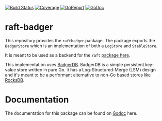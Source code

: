 [![Build Status](https://travis-ci.org/BBVA/raft-badger.svg?branch=master)](https://travis-ci.org/BBVA/raft-badger)
[![Coverage](https://codecov.io/gh/BBVA/raft-badger/branch/master/graph/badge.svg)](https://codecov.io/gh/BBVA/raft-badger)
[![GoReport](https://goreportcard.com/badge/github.com/bbva/raft-badger)](https://goreportcard.com/report/github.com/bbva/raft-badger)
[![GoDoc](https://godoc.org/github.com/bbva/raft-badger?status.svg)](https://godoc.org/github.com/bbva/raft-badger)

raft-badger
===========

This repository provides the `raftbadger` package. The package exports the
`BadgerStore` which is an implementation of both a `LogStore` and `StableStore`.

It is meant to be used as a backend for the `raft` [package here](https://github.com/hashicorp/raft).

This implementation uses [BadgerDB](https://github.com/dgraph-io/badger). BadgerDB is
a simple persistent key-value store written in pure Go. It has a Log-Structured-Merge (LSM) 
design and it's meant to be a performant alternative to non-Go based stores like 
[RocksDB](https://github.com/facebook/rocksdb).

Documentation
=============
The documentation for this package can be found on [Godoc](http://godoc.org/github.com/bbva/raft-badger) here.